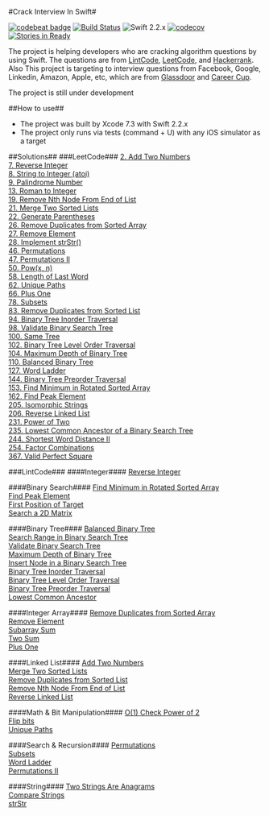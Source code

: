 #Crack Interview In Swift#

[![codebeat badge](https://codebeat.co/badges/1ea286ea-2808-486a-9c8b-b0a1c81d607f)](https://codebeat.co/projects/github-com-fg0815-swift-lintcode)
[![Build Status](https://travis-ci.org/fg0815/Interview-In-Swift.svg?branch=master)](https://travis-ci.org/fg0815/Interview-In-Swift)
![Swift 2.2.x](https://img.shields.io/badge/Swift-2.2.x-orange.svg)
[![codecov](https://codecov.io/gh/fg0815/Interview-In-Swift/branch/master/graph/badge.svg)](https://codecov.io/gh/fg0815/Interview-In-Swift)
[![Stories in Ready](https://badge.waffle.io/fg0815/Interview-In-Swift.svg?label=ready&title=Ready)](http://waffle.io/fg0815/Interview-In-Swift)

The project is helping developers who are cracking algorithm questions by using Swift. The questions are from [LintCode](http://www.lintcode.com), [LeetCode](http://www.leetcode.com), and [Hackerrank](https://www.hackerrank.com). Also This project is targeting to interview questions from Facebook, Google, Linkedin, Amazon, Apple, etc, which are from [Glassdoor](http://glassdoor.com.au) and [Career Cup](http://careercup.com).

The project is still under development

##How to use##
- The project was built by Xcode 7.3 with Swift 2.2.x
- The project only runs via tests (command + U) with any iOS simulator as a target

##Solutions##
###LeetCode###
[2. Add Two Numbers](https://leetcode.com/problems/add-two-numbers/)  
[7. Reverse Integer](https://leetcode.com/problems/reverse-integer/)  
[8. String to Integer (atoi)](https://leetcode.com/problems/string-to-integer-atoi/)  
[9. Palindrome Number](https://leetcode.com/problems/palindrome-number/)  
[13. Roman to Integer](https://leetcode.com/problems/roman-to-integer/)  
[19. Remove Nth Node From End of List](https://leetcode.com/problems/remove-nth-node-from-end-of-list/)  
[21. Merge Two Sorted Lists](https://leetcode.com/problems/merge-two-sorted-lists/)  
[22. Generate Parentheses](https://leetcode.com/problems/generate-parentheses/)   
[26. Remove Duplicates from Sorted Array](https://leetcode.com/problems/remove-duplicates-from-sorted-array/)  
[27. Remove Element](https://leetcode.com/problems/remove-element/)  
[28. Implement strStr()](https://leetcode.com/problems/implement-strstr/)  
[46. Permutations](https://leetcode.com/problems/permutations/)  
[47. Permutations II](https://leetcode.com/problems/permutations-ii/)   
[50. Pow(x, n)](https://leetcode.com/problems/powx-n/)  
[58. Length of Last Word](https://leetcode.com/problems/length-of-last-word/)  
[62. Unique Paths](https://leetcode.com/problems/unique-paths/)  
[66. Plus One](https://leetcode.com/problems/plus-one/)  
[78. Subsets](https://leetcode.com/problems/subsets/)   
[83. Remove Duplicates from Sorted List](https://leetcode.com/problems/remove-duplicates-from-sorted-list/)  
[94. Binary Tree Inorder Traversal](https://leetcode.com/problems/binary-tree-inorder-traversal/)  
[98. Validate Binary Search Tree](https://leetcode.com/problems/validate-binary-search-tree/)  
[100. Same Tree](https://leetcode.com/problems/same-tree/)  
[102. Binary Tree Level Order Traversal](https://leetcode.com/problems/binary-tree-level-order-traversal/)  
[104. Maximum Depth of Binary Tree](https://leetcode.com/problems/maximum-depth-of-binary-tree/)  
[110. Balanced Binary Tree](https://leetcode.com/problems/balanced-binary-tree/)  
[127. Word Ladder](https://leetcode.com/problems/word-ladder/)  
[144. Binary Tree Preorder Traversal](https://leetcode.com/problems/binary-tree-preorder-traversal/)  
[153. Find Minimum in Rotated Sorted Array](https://leetcode.com/problems/find-minimum-in-rotated-sorted-array/)  
[162. Find Peak Element](https://leetcode.com/problems/find-peak-element/)  
[205. Isomorphic Strings](https://leetcode.com/problems/isomorphic-strings/)  
[206. Reverse Linked List](https://leetcode.com/problems/reverse-linked-list/)  
[231. Power of Two](https://leetcode.com/problems/power-of-two/)  
[235. Lowest Common Ancestor of a Binary Search Tree](https://leetcode.com/problems/lowest-common-ancestor-of-a-binary-search-tree/)  
[244. Shortest Word Distance II](https://leetcode.com/problems/shortest-word-distance-ii/)  
[254. Factor Combinations](https://leetcode.com/problems/factor-combinations/)  
[367. Valid Perfect Square](https://leetcode.com/problems/valid-perfect-square/)  

###LintCode###
####Integer####
[Reverse Integer](http://www.lintcode.com/en/problem/reverse-integer/)  

####Binary Search####
[Find Minimum in Rotated Sorted Array](http://www.lintcode.com/en/problem/find-minimum-in-rotated-sorted-array/)  
[Find Peak Element](http://www.lintcode.com/en/problem/find-peak-element/)  
[First Position of Target](http://www.lintcode.com/en/problem/first-position-of-target/)  
[Search a 2D Matrix](http://www.lintcode.com/en/problem/search-a-2d-matrix/)

####Binary Tree####
[Balanced Binary Tree](http://www.lintcode.com/en/problem/balanced-binary-tree/)  
[Search Range in Binary Search Tree](http://www.lintcode.com/en/problem/search-range-in-binary-search-tree/)  
[Validate Binary Search Tree](http://www.lintcode.com/en/problem/validate-binary-search-tree/)  
[Maximum Depth of Binary Tree](http://www.lintcode.com/en/problem/maximum-depth-of-binary-tree/)  
[Insert Node in a Binary Search Tree](http://www.lintcode.com/en/problem/insert-node-in-a-binary-search-tree/)  
[Binary Tree Inorder Traversal](http://www.lintcode.com/en/problem/binary-tree-inorder-traversal/)  
[Binary Tree Level Order Traversal](http://www.lintcode.com/en/problem/binary-tree-level-order-traversal/)  
[Binary Tree Preorder Traversal](http://www.lintcode.com/en/problem/binary-tree-preorder-traversal)  
[Lowest Common Ancestor](http://www.lintcode.com/en/problem/lowest-common-ancestor/)

####Integer Array####
[Remove Duplicates from Sorted Array](http://www.lintcode.com/en/problem/remove-duplicates-from-sorted-array/)  
[Remove Element](http://www.lintcode.com/en/problem/remove-element/)  
[Subarray Sum](http://www.lintcode.com/en/problem/subarray-sum/)  
[Two Sum](http://www.lintcode.com/en/problem/two-sum/)  
[Plus One](http://www.lintcode.com/en/problem/plus-one/)  
[]()  

####Linked List####
[Add Two Numbers](http://www.lintcode.com/en/problem/add-two-numbers/)  
[Merge Two Sorted Lists](http://www.lintcode.com/en/problem/merge-two-sorted-lists/)  
[Remove Duplicates from Sorted List](http://www.lintcode.com/en/problem/remove-duplicates-from-sorted-list/)  
[Remove Nth Node From End of List](http://www.lintcode.com/en/problem/remove-nth-node-from-end-of-list/)  
[Reverse Linked List](http://www.lintcode.com/en/problem/reverse-linked-list/)  

####Math & Bit Manipulation####
[O(1) Check Power of 2](http://www.lintcode.com/en/problem/o1-check-power-of-2/)  
[Flip bits](http://www.lintcode.com/en/problem/flip-bits/)  
[Unique Paths](http://www.lintcode.com/en/problem/unique-paths/)

####Search & Recursion####
[Permutations](http://www.lintcode.com/en/problem/permutations/)  
[Subsets](http://www.lintcode.com/en/problem/subsets/)  
[Word Ladder](http://www.lintcode.com/en/problem/word-ladder/)  
[Permutations II](http://www.lintcode.com/en/problem/permutations-ii/)  

####String####
[Two Strings Are Anagrams](http://www.lintcode.com/en/problem/two-strings-are-anagrams/)  
[Compare Strings](http://www.lintcode.com/en/problem/compare-strings/)  
[strStr](http://www.lintcode.com/en/problem/strstr/)  





